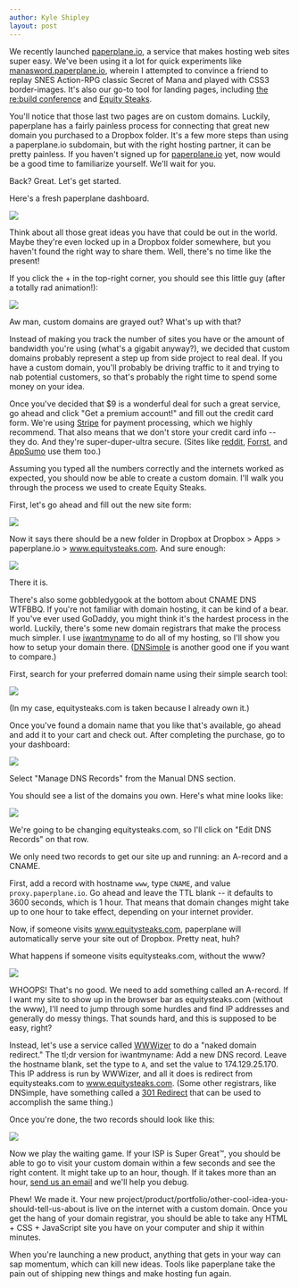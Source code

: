 ```yaml
---
author: Kyle Shipley
layout: post
---
```


We recently launched [paperplane.io](http://www.paperplane.io), a service that makes hosting web sites super easy. We've been using it a lot for quick experiments like [manasword.paperplane.io](http://manasword.paperplane.io/), wherein I attempted to convince a friend to replay SNES Action-RPG classic Secret of Mana and played with CSS3 border-images. It's also our go-to tool for landing pages, including [the re:build conference](http://www.rebuildconf.com/) and [Equity Steaks](http://www.equitysteaks.com).

You'll notice that those last two pages are on custom domains. Luckily, paperplane has a fairly painless process for connecting that great new domain you purchased to a Dropbox folder. It's a few more steps than using a paperplane.io subdomain, but with the right hosting partner, it can be pretty painless. If you haven't signed up for [paperplane.io](http://paperplane.io) yet, now would be a good time to familiarize yourself. We'll wait for you.

Back? Great. Let's get started.

Here's a fresh paperplane dashboard.

![](/images/2013-04-16-setting-up-a-custom-domain-on-paperplane/01_empty_dashboard.png)

Think about all those great ideas you have that could be out in the world. Maybe they're even locked up in a Dropbox folder somewhere, but you haven't found the right way to share them. Well, there's no time like the present!

If you click the + in the top-right corner, you should see this little guy (after a totally rad animation!):

![](/images/2013-04-16-setting-up-a-custom-domain-on-paperplane/02_new_site.png)

Aw man, custom domains are grayed out? What's up with that?

Instead of making you track the number of sites you have or the amount of bandwidth you're using (what's a gigabit anyway?), we decided that custom domains probably represent a step up from side project to real deal. If you have a custom domain, you'll probably be driving traffic to it and trying to nab potential customers, so that's probably the right time to spend some money on your idea.

Once you've decided that $9 is a wonderful deal for such a great service, go ahead and click "Get a premium account!" and fill out the credit card form. We're using [Stripe](https://stripe.com/) for payment processing, which we highly recommend. That also means that we don't store your credit card info -- they do. And they're super-duper-ultra secure. (Sites like [reddit](http://www.reddit.com/), [Forrst](http://forrst.com/posts), and [AppSumo](http://www.appsumo.com/) use them too.)

Assuming you typed all the numbers correctly and the internets worked as expected, you should now be able to create a custom domain. I'll walk you through the process we used to create Equity Steaks.

First, let's go ahead and fill out the new site form:

![](/images/2013-04-16-setting-up-a-custom-domain-on-paperplane/03_new_site_filled.png)

Now it says there should be a new folder in Dropbox at Dropbox > Apps > paperplane.io > www.equitysteaks.com. And sure enough:

![](/images/2013-04-16-setting-up-a-custom-domain-on-paperplane/04_after_site_create.png)

There it is.

There's also some gobbledygook at the bottom about CNAME DNS WTFBBQ. If you're not familiar with domain hosting, it can be kind of a bear. If you've ever used GoDaddy, you might think it's the hardest process in the world. Luckily, there's some new domain registrars that make the process much simpler. I use [iwantmyname](https://iwantmyname.com/) to do all of my hosting, so I'll show you how to setup your domain there. ([DNSimple](https://dnsimple.com/) is another good one if you want to compare.)

First, search for your preferred domain name using their simple search tool:

![](/images/2013-04-16-setting-up-a-custom-domain-on-paperplane/05_iwantmyname_search.png)

(In my case, equitysteaks.com is taken because I already own it.)

Once you've found a domain name that you like that's available, go ahead and add it to your cart and check out. After completing the purchase, go to your dashboard:

![](/images/2013-04-16-setting-up-a-custom-domain-on-paperplane/06_iwantmyname_dashboard.png)

Select "Manage DNS Records" from the Manual DNS section.

You should see a list of the domains you own. Here's what mine looks like:

![](/images/2013-04-16-setting-up-a-custom-domain-on-paperplane/07_iwantmyname_sites.png)

We're going to be changing equitysteaks.com, so I'll click on "Edit DNS Records" on that row.

We only need two records to get our site up and running: an A-record and a CNAME.

First, add a record with hostname `www`, type `CNAME`, and value `proxy.paperplane.io`. Go ahead and leave the TTL blank -- it defaults to 3600 seconds, which is 1 hour. That means that domain changes might take up to one hour to take effect, depending on your internet provider.

Now, if someone visits www.equitysteaks.com, paperplane will automatically serve your site out of Dropbox. Pretty neat, huh?

What happens if someone visits equitysteaks.com, without the www?

![](/images/2013-04-16-setting-up-a-custom-domain-on-paperplane/08_no_a_record.png)

WHOOPS! That's no good. We need to add something called an A-record. If I want my site to show up in the browser bar as equitysteaks.com (without the www), I'll need to jump through some hurdles and find IP addresses and generally do messy things. That sounds hard, and this is supposed to be easy, right?

Instead, let's use a service called [WWWizer](http://wwwizer.com/naked-domain-redirect) to do a "naked domain redirect." The tl;dr version for iwantmyname: Add a new DNS record. Leave the hostname blank, set the type to `A`, and set the value to 174.129.25.170. This IP address is run by WWWizer, and all it does is redirect from equitysteaks.com to www.equitysteaks.com. (Some other registrars, like DNSimple, have something called a [301 Redirect](https://dnsimple.com/url-forwarding-301-redirect) that can be used to accomplish the same thing.)

Once you're done, the two records should look like this:

![](/images/2013-04-16-setting-up-a-custom-domain-on-paperplane/09_iwantmyname_records.png)

Now we play the waiting game. If your ISP is Super Great&trade;, you should be able to go to visit your custom domain within a few seconds and see the right content. It might take up to an hour, though. If it takes more than an hour, [send us an email](mailto:paperplane@fivedayprototype.com) and we'll help you debug.

Phew! We made it. Your new project/product/portfolio/other-cool-idea-you-should-tell-us-about is live on the internet with a custom domain. Once you get the hang of your domain registrar, you should be able to take any HTML + CSS + JavaScript site you have on your computer and ship it within minutes.

When you're launching a new product, anything that gets in your way can sap momentum, which can kill new ideas. Tools like paperplane take the pain out of shipping new things and make hosting fun again.